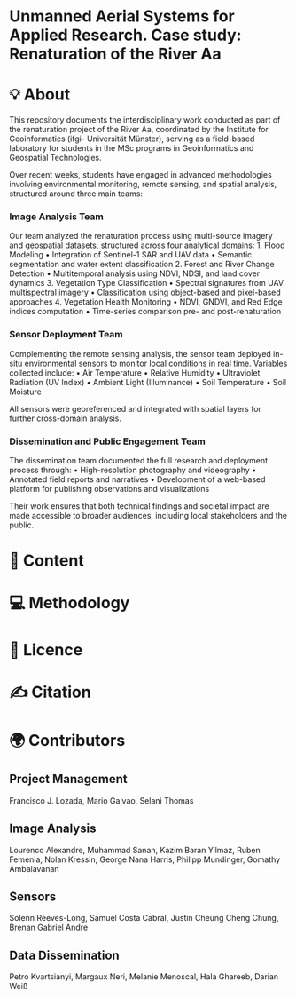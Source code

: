 #  Unmanned Aerial Systems for Applied Research. Case study: Renaturation of the River Aa

#  💡 About
 
This repository documents the interdisciplinary work conducted as part of the renaturation project of the River Aa, coordinated by the Institute for Geoinformatics (ifgi- Universität Münster), serving as a field-based laboratory for students in the MSc programs in Geoinformatics and Geospatial Technologies.

Over recent weeks, students have engaged in advanced methodologies involving environmental monitoring, remote sensing, and spatial analysis, structured around three main teams:

### Image Analysis Team

Our team analyzed the renaturation process using multi-source imagery and geospatial datasets, structured across four analytical domains:
	1.	Flood Modeling
	•	Integration of Sentinel-1 SAR and UAV data
	•	Semantic segmentation and water extent classification
	2.	Forest and River Change Detection
	•	Multitemporal analysis using NDVI, NDSI, and land cover dynamics
	3.	Vegetation Type Classification
	•	Spectral signatures from UAV multispectral imagery
	•	Classification using object-based and pixel-based approaches
	4.	Vegetation Health Monitoring
	•	NDVI, GNDVI, and Red Edge indices computation
	•	Time-series comparison pre- and post-renaturation


### Sensor Deployment Team

Complementing the remote sensing analysis, the sensor team deployed in-situ environmental sensors to monitor local conditions in real time. Variables collected include:
	•	Air Temperature
	•	Relative Humidity
	•	Ultraviolet Radiation (UV Index)
	•	Ambient Light (Illuminance)
	•	Soil Temperature
	•	Soil Moisture

All sensors were georeferenced and integrated with spatial layers for further cross-domain analysis.


### Dissemination and Public Engagement Team

The dissemination team documented the full research and deployment process through:
	•	High-resolution photography and videography
	•	Annotated field reports and narratives
	•	Development of a web-based platform for publishing observations and visualizations

Their work ensures that both technical findings and societal impact are made accessible to broader audiences, including local stakeholders and the public.


#  📁 Content 

#  💻 Methodology

#  📄 Licence

#  ✍️ Citation

#  🌍 Contributors

##  Project Management

Francisco J. Lozada, Mario Galvao, Selani Thomas

##  Image Analysis

Lourenco Alexandre, Muhammad Sanan, Kazim Baran Yilmaz, Ruben Femenia, Nolan Kressin, George Nana Harris, Philipp Mundinger, Gomathy Ambalavanan

##  Sensors

Solenn Reeves-Long, Samuel Costa Cabral, Justin Cheung Cheng Chung, Brenan Gabriel Andre

##  Data Dissemination

Petro Kvartsianyi, Margaux Neri, Melanie Menoscal, Hala Ghareeb, Darian Weiß
